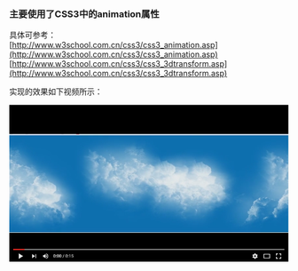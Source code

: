 ### **主要使用了CSS3中的animation属性** ###

具体可参考：<br>
[http://www.w3school.com.cn/css3/css3_animation.asp](http://www.w3school.com.cn/css3/css3_animation.asp)<br>
[http://www.w3school.com.cn/css3/css3_3dtransform.asp](http://www.w3school.com.cn/css3/css3_3dtransform.asp)

实现的效果如下视频所示：


[![ScreenShot](https://github.com/ArcherAn/css_js_case_effect/blob/master/sky_cloud/video.png)](https://youtu.be/XJTTfllXeA4)

